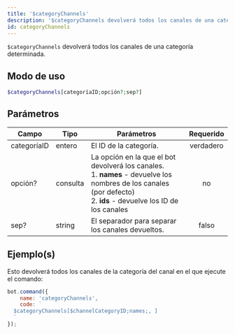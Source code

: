 ```yaml
---
title: '$categoryChannels'
description: '$categoryChannels devolverá todos los canales de una categoría determinada.'
id: categoryChannels
---
```


`$categoryChannels` devolverá todos los canales de una categoría determinada.

## Modo de uso

```php
$categoryChannels[categoríaID;opción?;sep?]
```

## Parámetros

| Campo       | Tipo     | Parámetros                                                                                                                                                                                | Requerido |
| ----------- | -------- | ----------------------------------------------------------------------------------------------------------------------------------------------------------------------------------------- |:---------:|
| categoríaID | entero   | El ID de la categoría.                                                                                                                                                                    | verdadero |
| opción?     | consulta | La opción en la que el bot devolverá los canales. <br /> 1. **names** - devuelve los nombres de los canales (por defecto)  <br /> 2. **ids** - devuelve los ID de los canales |    no     |
| sep?        | string   | El separador para separar los canales devueltos.                                                                                                                                          |   falso   |

## Ejemplo(s)

Esto devolverá todos los canales de la categoría del canal en el que ejecute el comando:

```javascript
bot.command({
    name: 'categoryChannels',
    code: `
  $categoryChannels[$channelCategoryID;names;, ]
  `
});
```